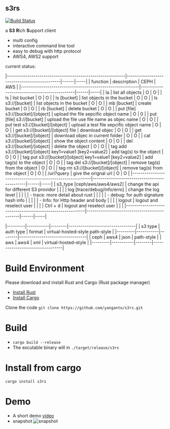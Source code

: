 s3rs 
---
[![Build Status](https://travis-ci.com/yanganto/s3rs.svg?branch=master)](https://travis-ci.com/yanganto/s3rs)  

a **S3** **R**ich **S**upport client
- multi config
- interactive command line tool
- easy to debug with http protocol
- AWS4, AWS2 support

current status:  

|----------------------------------------------------------|---------------------------------------------|------|-----|
| function                                                 | descrrption                                 | CEPH | AWS |
|----------------------------------------------------------|---------------------------------------------|------|-----|
| la                                                       | list all objects                            | O    | O   |
| ls                                                       | list bucket                                 | O    | O   |
| ls [bucket]                                              | list objects in the bucket                  | O    | O   |
| ls s3://[bucket]                                         | list objects in the bucket                  | O    | O   |
| mb [bucket]                                              | create bucket                               | O    | O   |
| rb [bucket]                                              | delete bucket                               | O    | O   |
| put [file] s3://[bucket]/[object]                        | upload the file sepcific object name        | O    | 0   |
| put [file] s3://[bucket]                                 | upload the file use file name as objec name | O    | O   |
| put test s3://[bucket]/[object]                          | upload a test file sepcific object name     | O    | O   |
| get s3://[bucket]/[object] file                          | download objec                              | O    | O   |
| get s3://[bucket]/[object]                               | download objec in current folder            | O    | O   |
| cat s3://[bucket]/[object]                               | show the object content                     | O    | O   |
| del s3://[bucket]/[object]                               | delete the object                           | O    | O   |
| tag add s3://[bucket]/[object] key1=value1 [key2=value2] | add tag(s) to the object                    | O    | O   |
| tag put s3://[bucket]/[object] key1=value1 [key2=value2] | add tag(s) to the object                    | O    | O   |
| tag del s3://[bucket]/[object]                           | remove tag(s) from the object               | O    | O   |
| tag rm s3://[bucket]/[object]                            | remove tag(s) from the object               | O    | O   |
| /uri?query                                               | give the orignal url                        | O    | O   |
|----------------------------------------------------------|---------------------------------------------|------|-----|
| s3\_type [ceph/aws/aws4/aws2]                            | change the api for different S3 providor    |      |     |
| log [trace/debug/info/erro]                              | change the log level                        |      |     |
|                                                          | - trace: more detail about rust             |      |     |
|                                                          | - debug: for auth signature hash info       |      |     |
|                                                          | - Info: for Http header and body            |      |     |
| logout                                                   | logout and reselect user                    |      |     |
| Ctrl + d                                                 | logout and reselect user                    |      |     |
|----------------------------------------------------------|---------------------------------------------|------|-----|


|---------|-----------|--------|---------------------------------|
| s3 type | auth type | format | virtual-hosted–style path-style |
|---------|-----------|--------|---------------------------------|
| ceph    | aws4      | json   | path-style                      |
| aws     | aws4      | xml    | virtual-hosted–style            |
|---------|-----------|--------|---------------------------------|



# Build Environment
Please download and install Rust and Cargo (Rust package manager)
- [Install Rust](https://www.rust-lang.org/en-US/install.html)
- [Install Cargo](https://crates.io/)

Clone the code
`git clone https://github.com/yanganto/s3rs.git`

# Build
- `cargo build --release`
- The excutable binary will in `./target/release/s3rs`

# Install from cargo
`cargo install s3rs`

# Demo
- A short demo [video](https://youtu.be/DnWQbDmBFpg)
- snapshot
![snapshot](https://raw.githubusercontent.com/yanganto/s3rs/master/example.png)

